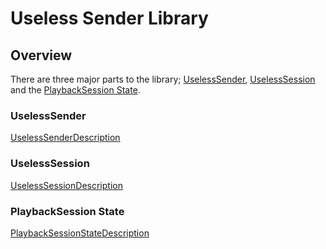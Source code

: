 # Useless Sender Library

## Overview
There are three major parts to the library; [UselessSender](UselessSender.md), [UselessSession](UselessSession.md) and
the [PlaybackSession State](PlaybackSessionState.md).

### UselessSender
[UselessSenderDescription](UselessSender.Description.md ':include')

### UselessSession
[UselessSessionDescription](UselessSession.Description.md ':include')

### PlaybackSession State
[PlaybackSessionStateDescription](PlaybackSessionState.Description.md ':include')